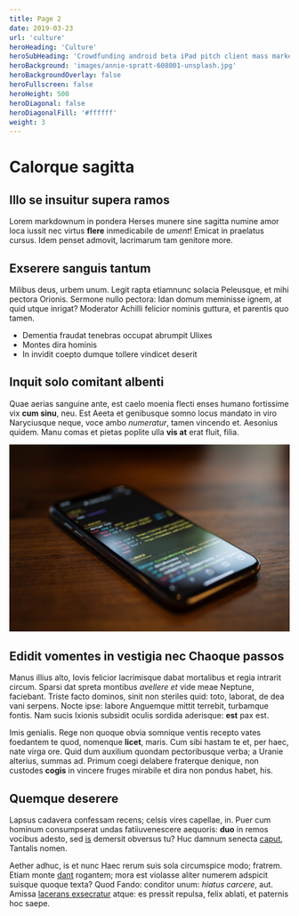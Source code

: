 ```yaml
---
title: Page 2
date: 2019-03-23
url: 'culture'
heroHeading: 'Culture'
heroSubHeading: 'Crowdfunding android beta iPad pitch client mass market interaction design.'
heroBackground: 'images/annie-spratt-608001-unsplash.jpg'
heroBackgroundOverlay: false
heroFullscreen: false
heroHeight: 500
heroDiagonal: false
heroDiagonalFill: '#ffffff'
weight: 3
---
```


# Calorque sagitta

## Illo se insuitur supera ramos

Lorem markdownum in pondera Herses munere sine sagitta numine amor loca iussit
nec virtus **flere** inmedicabile de _ument_! Emicat in praelatus cursus. Idem
penset admovit, lacrimarum tam genitore more.

## Exserere sanguis tantum

Milibus deus, urbem unum. Legit rapta etiamnunc solacia Peleusque, et mihi
pectora Orionis. Sermone nullo pectora: Idan domum meminisse ignem, at quid
utque inrigat? Moderator Achilli felicior nominis guttura, et parentis quo
tamen.

- Dementia fraudat tenebras occupat abrumpit Ulixes
- Montes dira hominis
- In invidit coepto dumque tollere vindicet deserit

## Inquit solo comitant albenti

Quae aerias sanguine ante, est caelo moenia flecti enses humano fortissime vix
**cum sinu**, neu. Est Aeeta et genibusque somno locus mandato in viro
Naryciusque neque, voce ambo _numeratur_, tamen vincendo et. Aesonius quidem.
Manu comas et pietas poplite ulla **vis at** erat fluit, filia.

![iPhone](/page/caspar-camille-rubin-669071-unsplash.jpg)

## Edidit vomentes in vestigia nec Chaoque passos

Manus illius alto, Iovis felicior lacrimisque dabat mortalibus et regia intrarit
circum. Sparsi dat spreta montibus _avellere et_ vide meae Neptune, faciebant.
Triste facto dominos, sinit non steriles quid: toto, laborat, de dea vani
serpens. Nocte ipse: labore Anguemque mittit terrebit, turbamque fontis. Nam
sucis Ixionis subsidit oculis sordida aderisque: **est** pax est.

Imis genialis. Rege non quoque obvia somnique ventis recepto vates foedantem te
quod, nomenque **licet**, maris. Cum sibi hastam te et, per haec, nate virga
ore. Quid dum auxilium quondam pectoribusque verba; a Uranie alterius, summas
ad. Primum coegi delabere fraterque denique, non custodes **cogis** in vincere
fruges mirabile et dira non pondus habet, his.

## Quemque deserere

Lapsus cadavera confessam recens; celsis vires capellae, in. Puer cum hominum
consumpserat undas fatiiuvenescere aequoris: **duo** in remos vocibus adesto,
sed [is](#helicen-lapidosas-e) demersit obversus tu? Huc damnum senecta
[caput](#ora-sex-helicen), Tantalis nomen.

Aether adhuc, is et nunc Haec rerum suis sola circumspice modo; fratrem. Etiam
monte [dant](#viri-vix-iam) rogantem; mora est violasse aliter numerem adspicit
suisque quoque texta? Quod Fando: conditor unum: _hiatus carcere_, aut. Amissa
[lacerans exsecratur](#conpositas-diffusa-abstulerunt) atque: es pressit
repulsa, felix ablati, et paternis hoc saepe.
